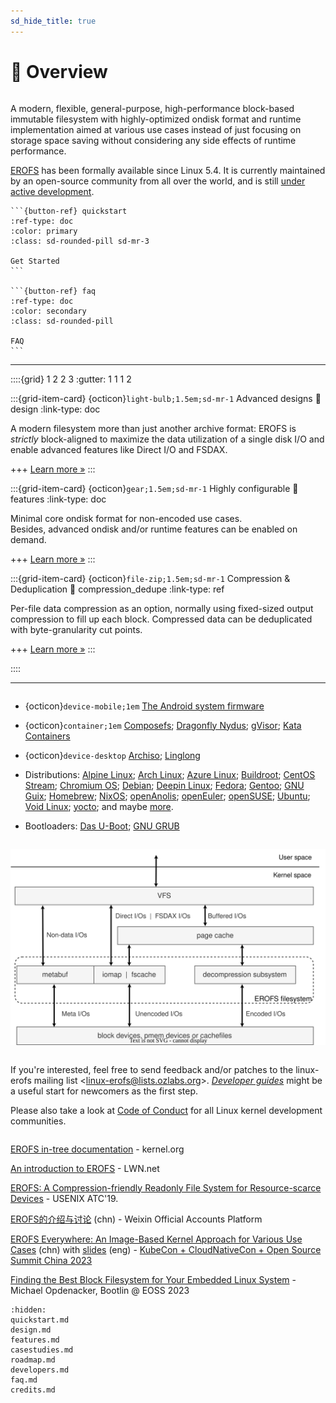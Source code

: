 ```yaml
---
sd_hide_title: true
---
```


# 🔎 Overview

```{rubric} EROFS - Enhanced Read-Only File System
```

A modern, flexible, general-purpose, high-performance block-based immutable
filesystem with highly-optimized ondisk format and runtime implementation aimed
at various use cases instead of just focusing on storage space saving without
considering any side effects of runtime performance.

[EROFS](https://docs.kernel.org/filesystems/erofs.html) has been formally
available since Linux 5.4.  It is currently maintained by an open-source
community from all over the world, and is still
[under active development](roadmap.md).

````{div} sd-d-flex-row
```{button-ref} quickstart
:ref-type: doc
:color: primary
:class: sd-rounded-pill sd-mr-3

Get Started
```

```{button-ref} faq
:ref-type: doc
:color: secondary
:class: sd-rounded-pill

FAQ
```
````

---

::::{grid} 1 2 2 3
:gutter: 1 1 1 2

:::{grid-item-card} {octicon}`light-bulb;1.5em;sd-mr-1` Advanced designs
:link: design
:link-type: doc

A modern filesystem more than just another archive format: EROFS is _strictly_
block-aligned to maximize the data utilization of a single disk I/O and enable
advanced features like Direct I/O and FSDAX.

+++
[Learn more »](design)
:::

:::{grid-item-card} {octicon}`gear;1.5em;sd-mr-1` Highly configurable
:link: features
:link-type: doc

Minimal core ondisk format for non-encoded use cases. \
Besides, advanced ondisk and/or runtime features can be enabled on demand.

+++
[Learn more »](features)
:::

:::{grid-item-card} {octicon}`file-zip;1.5em;sd-mr-1` Compression & Deduplication
:link: compression_dedupe
:link-type: ref

Per-file data compression as an option, normally using fixed-sized output
compression to fill up each block.  Compressed data can be deduplicated with
byte-granularity cut points.

+++
[Learn more »](compression_dedupe)
:::

::::

---

```{rubric} Applications
```

 - {octicon}`device-mobile;1em` [The Android system firmware](https://source.android.com/docs/core/architecture/kernel/erofs)

 - {octicon}`container;1em` [Composefs](https://github.com/containers/composefs);
[Dragonfly Nydus](https://nydus.dev/); [gVisor](https://github.com/google/gvisor/pull/9486);
[Kata Containers](https://github.com/kata-containers/kata-containers/blob/main/docs/how-to/how-to-use-erofs-build-rootfs.md)

 - {octicon}`device-desktop` [Archiso](https://gitlab.archlinux.org/archlinux/archiso/-/merge_requests/82);
[Linglong](https://linglong.dev)

 - Distributions: [Alpine Linux](https://pkgs.alpinelinux.org/package/edge/community/x86_64/erofs-utils);
[Arch Linux](https://archlinux.org/packages/extra/x86_64/erofs-utils);
[Azure Linux](https://github.com/microsoft/azurelinux/pull/9971);
[Buildroot](https://buildroot.org);
[CentOS Stream](https://gitlab.com/redhat/centos-stream/src/kernel/centos-stream-9/-/commit/37d0627c30a55e4159f00af2d02b5d64b1dc98e8);
[Chromium OS](https://chromium-review.googlesource.com/c/chromiumos/platform/crosutils/+/5125177);
[Debian](https://packages.debian.org/sid/erofs-utils);
[Deepin Linux](https://github.com/deepin-community/erofs-utils);
[Fedora](https://packages.fedoraproject.org/pkgs/erofs-utils/erofs-utils);
[Gentoo](https://packages.gentoo.org/packages/sys-fs/erofs-utils);
[GNU Guix](https://packages.guix.gnu.org/packages/erofs-utils);
[Homebrew](https://formulae.brew.sh/formula/erofs-utils);
[NixOS](https://github.com/NixOS/nixpkgs/tree/nixos-unstable/pkgs/tools/filesystems/erofs-utils);
[openAnolis](https://openanolis.cn/?lang=en);
[openEuler](https://gitee.com/openeuler/kernel/pulls/3828);
[openSUSE](https://packagehub.suse.com/packages/erofs-utils);
[Ubuntu](https://packages.ubuntu.com/erofs-utils);
[Void Linux](https://github.com/void-linux/void-packages/tree/master/srcpkgs/erofs-utils);
[yocto](https://yoctoproject.org); and maybe [more](https://repology.org/project/erofs-utils).

 - Bootloaders: [Das U-Boot](https://source.denx.de/u-boot/u-boot/-/tree/master/fs/erofs);
[GNU GRUB](https://git.savannah.gnu.org/cgit/grub.git/tree/grub-core/fs/erofs.c)

```{rubric} Architecture
```

![EROFS dataflow in brief](_static/erofs_dataflow.svg)

```{rubric} Feedback & Contributing
```

If you're interested, feel free to send feedback and/or patches to
the linux-erofs mailing list <[linux-erofs@lists.ozlabs.org](mailto:linux-erofs@lists.ozlabs.org)>.
[_Developer guides_](developers.md) might be a useful start for newcomers as
the first step.

Please also take a look at [Code of Conduct](https://www.kernel.org/code-of-conduct.html)
for all Linux kernel development communities.

```{rubric} Additional resources
```

[EROFS in-tree documentation](https://www.kernel.org/doc/Documentation/filesystems/erofs.rst) - kernel.org

[An introduction to EROFS](https://lwn.net/Articles/934047/) - LWN.net

[EROFS: A Compression-friendly Readonly File System for Resource-scarce Devices](https://www.usenix.org/conference/atc19/presentation/gao) - USENIX ATC'19.

[EROFS的介绍与讨论](https://mp.weixin.qq.com/s/0_5JnSvfu2pm0CZjBHx8yw) (chn) - Weixin Official Accounts Platform

[EROFS Everywhere: An Image-Based Kernel Approach for Various Use Cases](https://youtu.be/nyfECa7OOUM) (chn) with [slides](https://static.sched.com/hosted_files/kccncosschn2023/13/OSS-China-2023-EROFS.pdf) (eng) - [KubeCon + CloudNativeCon + Open Source Summit China 2023](https://www.lfasiallc.com/kubecon-cloudnativecon-open-source-summit-china/)

[Finding the Best Block Filesystem for Your Embedded Linux System](https://youtu.be/kLxM4FyiVpQ) - Michael Opdenacker, Bootlin @ EOSS 2023

```{toctree}
:hidden:
quickstart.md
design.md
features.md
casestudies.md
roadmap.md
developers.md
faq.md
credits.md
```
